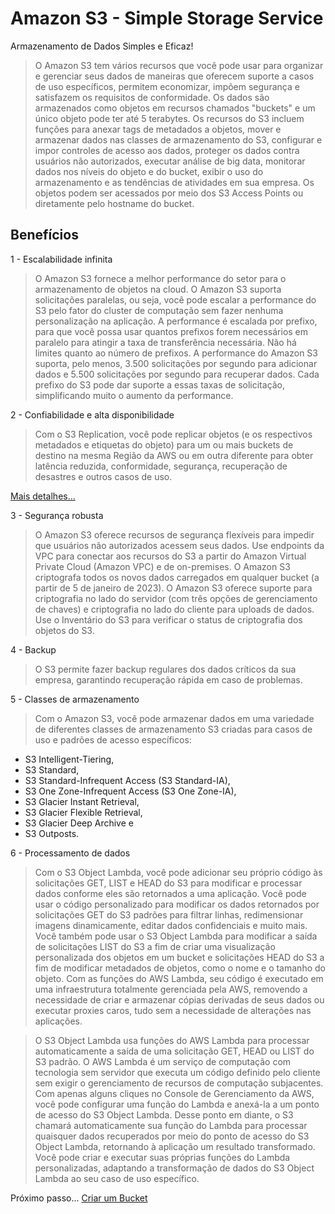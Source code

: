 # Amazon S3 - Simple Storage Service

Armazenamento de Dados Simples e Eficaz!

> O Amazon S3 tem vários recursos que você pode usar para organizar e gerenciar seus dados de maneiras que oferecem suporte a casos de uso específicos, permitem economizar, impõem segurança e satisfazem os requisitos de conformidade. Os dados são armazenados como objetos em recursos chamados "buckets" e um único objeto pode ter até 5 terabytes. Os recursos do S3 incluem funções para anexar tags de metadados a objetos, mover e armazenar dados nas classes de armazenamento do S3, configurar e impor controles de acesso aos dados, proteger os dados contra usuários não autorizados, executar análise de big data, monitorar dados nos níveis do objeto e do bucket, exibir o uso do armazenamento e as tendências de atividades em sua empresa. Os objetos podem ser acessados por meio dos S3 Access Points ou diretamente pelo hostname do bucket.

## Benefícios

1 - Escalabilidade infinita 

> O Amazon S3 fornece a melhor performance do setor para o armazenamento de objetos na cloud. O Amazon S3 suporta solicitações paralelas, ou seja, você pode escalar a performance do S3 pelo fator do cluster de computação sem fazer nenhuma personalização na aplicação. A performance é escalada por prefixo, para que você possa usar quantos prefixos forem necessários em paralelo para atingir a taxa de transferência necessária. Não há limites quanto ao número de prefixos. A performance do Amazon S3 suporta, pelo menos, 3.500 solicitações por segundo para adicionar dados e 5.500 solicitações por segundo para recuperar dados. Cada prefixo do S3 pode dar suporte a essas taxas de solicitação, simplificando muito o aumento da performance.

2 - Confiabilidade e alta disponibilidade

> Com o S3 Replication, você pode replicar objetos (e os respectivos metadados e etiquetas do objeto) para um ou mais buckets de destino na mesma Região da AWS ou em outra diferente para obter latência reduzida, conformidade, segurança, recuperação de desastres e outros casos de uso.

[Mais detalhes...](https://aws.amazon.com/pt/s3/features/replication/)

3 - Segurança robusta

> O Amazon S3 oferece recursos de segurança flexíveis para impedir que usuários não autorizados acessem seus dados. Use endpoints da VPC para conectar aos recursos do S3 a partir do Amazon Virtual Private Cloud (Amazon VPC) e de on-premises. O Amazon S3 criptografa todos os novos dados carregados em qualquer bucket (a partir de 5 de janeiro de 2023). O Amazon S3 oferece suporte para criptografia no lado do servidor (com três opções de gerenciamento de chaves) e criptografia no lado do cliente para uploads de dados. Use o Inventário do S3 para verificar o status de criptografia dos objetos do S3.

4 - Backup

> O S3 permite fazer backup regulares dos dados críticos da sua empresa, garantindo recuperação rápida em caso de problemas.

5 - Classes de armazenamento

> Com o Amazon S3, você pode armazenar dados em uma variedade de diferentes classes de armazenamento S3 criadas para casos de uso e padrões de acesso específicos: 

- S3 Intelligent-Tiering, 
- S3 Standard, 
- S3 Standard-Infrequent Access (S3 Standard-IA), 
- S3 One Zone-Infrequent Access (S3 One Zone-IA), 
- S3 Glacier Instant Retrieval, 
- S3 Glacier Flexible Retrieval, 
- S3 Glacier Deep Archive e 
- S3 Outposts.

6 - Processamento de dados

> Com o S3 Object Lambda, você pode adicionar seu próprio código às solicitações GET, LIST e HEAD do S3 para modificar e processar dados conforme eles são retornados a uma aplicação. Você pode usar o código personalizado para modificar os dados retornados por solicitações GET do S3 padrões para filtrar linhas, redimensionar imagens dinamicamente, editar dados confidenciais e muito mais. Você também pode usar o S3 Object Lambda para modificar a saída de solicitações LIST do S3 a fim de criar uma visualização personalizada dos objetos em um bucket e solicitações HEAD do S3 a fim de modificar metadados de objetos, como o nome e o tamanho do objeto. Com as funções do AWS Lambda, seu código é executado em uma infraestrutura totalmente gerenciada pela AWS, removendo a necessidade de criar e armazenar cópias derivadas de seus dados ou executar proxies caros, tudo sem a necessidade de alterações nas aplicações.

> O S3 Object Lambda usa funções do AWS Lambda para processar automaticamente a saída de uma solicitação GET, HEAD ou LIST do S3 padrão. O AWS Lambda é um serviço de computação com tecnologia sem servidor que executa um código definido pelo cliente sem exigir o gerenciamento de recursos de computação subjacentes. Com apenas alguns cliques no Console de Gerenciamento da AWS, você pode configurar uma função do Lambda e anexá-la a um ponto de acesso do S3 Object Lambda. Desse ponto em diante, o S3 chamará automaticamente sua função do Lambda para processar quaisquer dados recuperados por meio do ponto de acesso do S3 Object Lambda, retornando à aplicação um resultado transformado. Você pode criar e executar suas próprias funções do Lambda personalizadas, adaptando a transformação de dados do S3 Object Lambda ao seu caso de uso específico.

Próximo passo... [Criar um Bucket](criar.md)